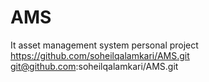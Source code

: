 # AMS
It asset management system
personal project
https://github.com/soheilqalamkari/AMS.git
git@github.com:soheilqalamkari/AMS.git
